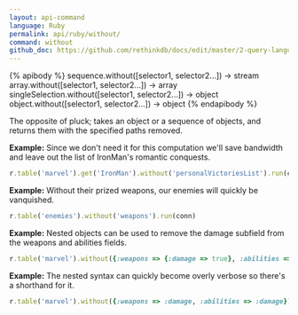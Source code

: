 ```yaml
---
layout: api-command 
language: Ruby
permalink: api/ruby/without/
command: without 
github_doc: https://github.com/rethinkdb/docs/edit/master/2-query-language/api/ruby/document-manipulation/without.md
---
```



{% apibody %}
sequence.without([selector1, selector2...]) &rarr; stream
array.without([selector1, selector2...]) &rarr; array
singleSelection.without([selector1, selector2...]) &rarr; object
object.without([selector1, selector2...]) &rarr; object
{% endapibody %}

The opposite of pluck; takes an object or a sequence of objects, and returns them with
the specified paths removed.

__Example:__ Since we don't need it for this computation we'll save bandwidth and leave
out the list of IronMan's romantic conquests.

```rb
r.table('marvel').get('IronMan').without('personalVictoriesList').run(conn)
```

__Example:__ Without their prized weapons, our enemies will quickly be vanquished.

```rb
r.table('enemies').without('weapons').run(conn)
```


__Example:__ Nested objects can be used to remove the damage subfield from the weapons and abilities fields.

```rb
r.table('marvel').without({:weapons => {:damage => true}, :abilities => {:damage => true}}).run(conn)
```


__Example:__ The nested syntax can quickly become overly verbose so there's a shorthand for it.

```rb
r.table('marvel').without({:weapons => :damage, :abilities => :damage}).run(conn)
```

